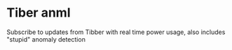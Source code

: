 # Tiber anml

Subscribe to updates from Tibber with real time power usage, also includes "stupid" anomaly detection
